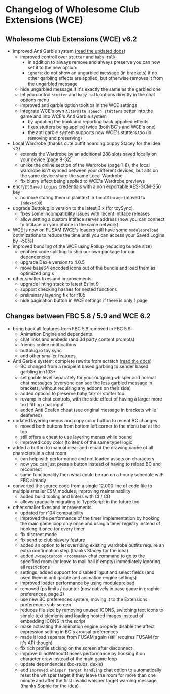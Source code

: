 # Changelog of Wholesome Club Extensions (WCE)

## Wholesome Club Extensions (WCE) v6.2
* improved Anti Garble system ([read the updated docs](https://github.com/KittenApps/WCE/wiki/Anti-Garble-system))
  * improved controll over `stutter` and `baby talk`
    * in addition to always remove and always preserve you can now set it to the new option:
    * `ignore`: do not show an ungarbled message (in brackets) if no other garbling effects are applied, but otherwise removes it from the ungarbled message
  * hide ungarbled message if it's exactly the same as the garbled one
  * let you control `stutter` and `baby talk` options directly in the chat options menu
  * improved anti garble option tooltips in the WCE settings
  * integrate WCE's own `Alternate speech stutters` better into the game and into WCE's Anti Garble system
    * by updating the hook and reporting back appplied effects
    * fixes stutters being applied twice (both BC's and WCE's one)
    * the anti garble system supports now WCE's stutters too (in removing and preserving)
* Local Wardrobe (thanks cute outfit hoarding puppy Stacey for the idea <3)
  * extends the Wardrobe by an additional 288 slots saved locally on your device (page 9-32)
  * unlike the online section of the Wardrobe (page 1-8), the local wardrobe isn't synced between your different devices, but alts on the same device share the same Local Wardrobe
  * fix blurry effect being applied to WCE's Wardrobe previews
* encrypt `Saved Logins` credentials with a non exportable AES-GCM-256 key
  * no more storing them in plaintext in `localStorage` (moved to `IndexedDB`)
* upgrade Buttplug.io version to the latest 3.x (for toySync)
  * fixes some incompatibility issues with recent Intiface releases
  * allow setting a custom Intiface server address (now you can connect to Intiface on your phone in the same network)
* WCE is now on FUSAM (WCE's loaders still have some `modulepreload` optimizations to reduce the time until you can access your Saved Logins by ~50%)
* improved bundling of the WCE using Rollup (reducing bundle size)
  * enabled code splitting to ship our own package for our dependencies
  * upgrade Dexie version to 4.0.5
  * move base64 encoded icons out of the bundle and load them as optimized png's
* other smaller fixes and improvements
  * upgrade linting stack to latest Eslint 9
  * support checking hashes for nested functions
  * preliminary layering fix for r105
  * hide pagination button in WCE settings if there is only 1 page

## Changes between FBC 5.8 / 5.9 and WCE 6.2
* bring back all features from FBC 5.8 removed in FBC 5.9:
    * Animation Engine and dependents
    * chat links and embeds (and 3d party content prompts)
    * friends online notifications
    * buttplug.io toy sync
    * and other smaller features
* Anti Garble system: complete rewrite from scratch ([read the docs](https://github.com/KittenApps/WCE/wiki/Anti-Garble-system))
    * BC changed from a recipient based garbling to sender based garbling in r103+
    * set garble level separately for your outgoing whisper and normal chat messages (everyone can see the less garbled message in brackets, without requiring any addons on their side)
    * added options to preserve baby talk or stutter too
    * revamp in chat controls, with the side effect of having a larger more text fitting chat input
    * added Anti Deafen cheat (see original message in brackets while deafened)
* updated layering menus and copy color button to recent BC changes
  * moved both buttons from bottom left corner to the menu bar at the top
  * still offers a cheat to use layering menus while bound
  * improved copy color (to items of the same type) logic
* added a button to manual clear and reload the drawing cache of all characters in a chat room
  * can help with performance and not loaded assets on characters
  * now you can just press a button instead of having to reload BC and reconnect
  * same functionality then what could be run on a hourly schedule with FBC already
* converted the source code from a single 12.000 line of code file to multiple smaller ESM modules, improving maintainability
  * added build tooling and linters with CI / CD
  * allows gradually migrating to TypeScript in the future too
* other smaller fixes and improvements
  * updated for r104 compatibility
  * improved the performance of the timer implementation by hooking the main game loop only once and using a timer registry instead of hooking it once for every timer
  * fix discreet mode
  * fix send to club slavery feature
  * added an option to let overriding existing wardrobe outfits require an extra confirmation step (thanks Stacey for the idea)
  * added `/wcegotoroom <roomname>` chat command to go to the specified room (or leave to mail hall if empty) immediately ignoring all restrictions
  * settings: added support for disabled input and select fields (and used them in anti garble and animation engine settings)
  * improved loader performance by using modulepreload
  * removed fps limits / counter (now natively in base game in graphic preferences, page 2)
  * use new BC preferences system, moving it to the Extensions preferences sub-screen
  * reduces file size by removing unused ICONS, switching text icons to simple text elements and loading hosted images instead of embedding ICONS in the script
  * make activating the animation engine properly disable the affect expression setting in BC's arousal preferences
  * made it load separate from FUSAM again (still requires FUSAM for it's API though)
  * fix rich profile sticking on the screen after disconnect
  * improve blindWithoutGlasees performance by hooking it on character draw instead of the main game loop
  * update dependencies (bc-stubs, dexie)
  * add `Improved whisper target handling` chat option to automatically reset the whisper target if they leave the room for more than one minute and after the first invalid whisper target warning message (thanks Sophie for the idea)
